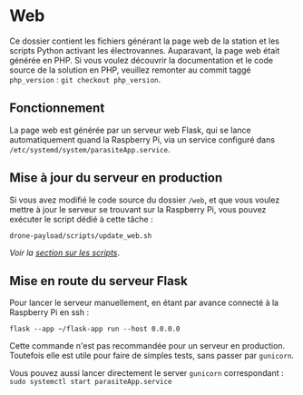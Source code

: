 # Web

Ce dossier contient les fichiers générant la page web de la station et les scripts Python activant les électrovannes.
Auparavant, la page web était générée en PHP. Si vous voulez découvrir la documentation et le code source de la solution en PHP, veuillez remonter au commit taggé `php_version` : `git checkout php_version`.

## Fonctionnement

La page web est générée par un serveur web Flask, qui se lance automatiquement quand la Raspberry Pi, via un service configuré dans `/etc/systemd/system/parasiteApp.service`.

## Mise à jour du serveur en production

Si vous avez modifié le code source du dossier `/web`, et que vous voulez mettre à jour le serveur se trouvant sur la Raspberry Pi, vous pouvez exécuter le script dédié à cette tâche :
```
drone-payload/scripts/update_web.sh
```

*Voir la [section sur les scripts](../scripts/README.md)*.

## Mise en route du serveur Flask

Pour lancer le serveur manuellement, en étant par avance connecté à la Raspberry Pi en ssh :
```
flask --app ~/flask-app run --host 0.0.0.0
```

Cette commande n'est pas recommandée pour un serveur en production. Toutefois elle est utile pour faire de simples tests, sans passer par `gunicorn`.

Vous pouvez aussi lancer directement le server `gunicorn` correspondant : `sudo systemctl start parasiteApp.service`
